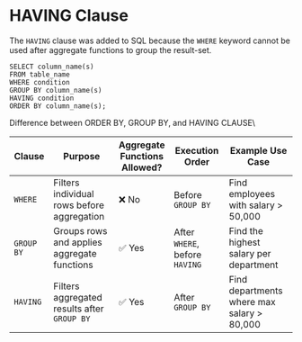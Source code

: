 # HAVING Clause

The `HAVING` clause was added to SQL because the `WHERE` keyword cannot be used after aggregate functions to group the result-set.&#x20;

```
SELECT column_name(s)
FROM table_name
WHERE condition
GROUP BY column_name(s)
HAVING condition
ORDER BY column_name(s);
```

Difference between ORDER BY, GROUP BY, and HAVING CLAUSE\


<table><thead><tr><th>Clause</th><th>Purpose</th><th width="66">Aggregate Functions Allowed?</th><th>Execution Order</th><th>Example Use Case</th></tr></thead><tbody><tr><td><code>WHERE</code></td><td>Filters individual rows before aggregation</td><td>❌ No</td><td>Before <code>GROUP BY</code></td><td>Find employees with salary > 50,000</td></tr><tr><td><code>GROUP BY</code></td><td>Groups rows and applies aggregate functions</td><td>✅ Yes</td><td>After <code>WHERE</code>, before <code>HAVING</code></td><td>Find the highest salary per department</td></tr><tr><td><code>HAVING</code></td><td>Filters aggregated results after <code>GROUP BY</code></td><td>✅ Yes</td><td>After <code>GROUP BY</code></td><td>Find departments where max salary > 80,000</td></tr></tbody></table>
